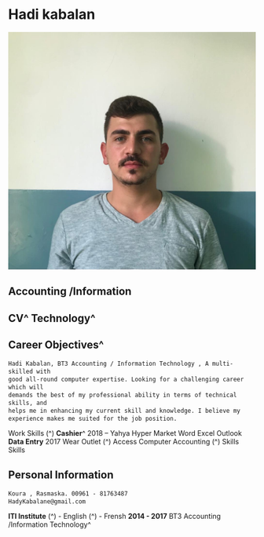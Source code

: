 # Hadi kabalan
![alt](img.jpg)
## Accounting /Information

## CV^ Technology^

## Career Objectives^

```
Hadi Kabalan, BT3 Accounting / Information Technology , A multi-skilled with
good all-round computer expertise. Looking for a challenging career which will
demands the best of my professional ability in terms of technical skills, and
helps me in enhancing my current skill and knowledge. I believe my
experience makes me suited for the job position.
```
Work Skills (^)
**Cashier**^
2018 – Yahya Hyper Market
Word Excel
Outlook
**Data Entry**
2017
Wear Outlet
(^) Access Computer Accounting
(^) Skills Skills

## Personal Information

```
Koura , Rasmaska. 00961 - 81763487
HadyKabalane@gmail.com
```

**ITI Institute** (^) - English
(^) - Frensh
**2014 - 2017**
BT3 Accounting /Information
Technology^
